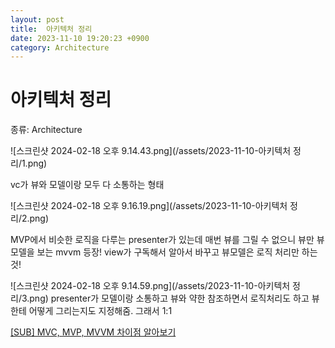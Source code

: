 ```yaml
---
layout: post
title:  아키텍처 정리
date: 2023-11-10 19:20:23 +0900
category: Architecture
---
```

# 아키텍처 정리

종류: Architecture

![스크린샷 2024-02-18 오후 9.14.43.png](/assets/2023-11-10-아키텍처 정리/1.png)

vc가 뷰와 모델이랑 모두 다 소통하는 형태

![스크린샷 2024-02-18 오후 9.16.19.png](/assets/2023-11-10-아키텍처 정리/2.png)

MVP에서 비슷한 로직을 다루는 presenter가 있는데 매번 뷰를 그릴 수 없으니 뷰만 뷰모델을 보는  mvvm 등장! view가 구독해서 알아서 바꾸고 뷰모델은 로직 처리만 하는 것!

![스크린샷 2024-02-18 오후 9.14.59.png](/assets/2023-11-10-아키텍처 정리/3.png)
presenter가 모델이랑 소통하고 뷰와 약한 참조하면서 로직처리도 하고 뷰한테 어떻게 그리는지도 지정해줌. 그래서 1:1

[[SUB] MVC, MVP, MVVM 차이점 알아보기](https://www.youtube.com/watch?v=bjVAVm3t5cQ)
